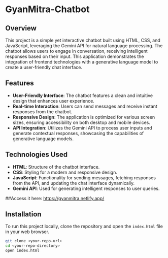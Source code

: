 # GyanMitra-Chatbot


## Overview
This project is a simple yet interactive chatbot built using HTML, CSS, and JavaScript, leveraging the Gemini API for natural language processing. The chatbot allows users to engage in conversation, receiving intelligent responses based on their input. This application demonstrates the integration of frontend technologies with a generative language model to create a user-friendly chat interface.

## Features
- **User-Friendly Interface**: The chatbot features a clean and intuitive design that enhances user experience.
- **Real-time Interaction**: Users can send messages and receive instant responses from the chatbot.
- **Responsive Design**: The application is optimized for various screen sizes, ensuring accessibility on both desktop and mobile devices.
- **API Integration**: Utilizes the Gemini API to process user inputs and generate contextual responses, showcasing the capabilities of generative language models.

## Technologies Used
- **HTML**: Structure of the chatbot interface.
- **CSS**: Styling for a modern and responsive design.
- **JavaScript**: Functionality for sending messages, fetching responses from the API, and updating the chat interface dynamically.
- **Gemini API**: Used for generating intelligent responses to user queries.

##Access it here:
https://gyanmitra.netlify.app/

## Installation
To run this project locally, clone the repository and open the `index.html` file in your web browser.

```bash
git clone <your-repo-url>
cd <your-repo-directory>
open index.html

